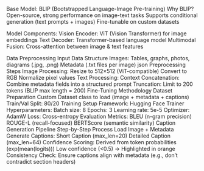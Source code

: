 Base Model: BLIP (Bootstrapped Language-Image Pre-training)
Why BLIP?
Open-source, strong performance on image-text tasks
Supports conditional generation (text prompts + images)
Fine-tunable on custom datasets

Model Components:
Vision Encoder: ViT (Vision Transformer) for image embeddings
Text Decoder: Transformer-based language model
Multimodal Fusion: Cross-attention between image & text features

Data Preprocessing
Input Data Structure
Images: Tables, graphs, photos, diagrams (.jpg, .png)
Metadata (.txt files per image)
json
Preprocessing Steps
Image Processing:
Resize to 512×512 (ViT-compatible)
Convert to RGB
Normalize pixel values
Text Processing:
Context Concatenation: Combine metadata fields into a structured prompt
Truncation: Limit to 200 tokens (BLIP max length = 200)
Fine-Tuning Methodology
Dataset Preparation
Custom Dataset class to load (image + metadata + captions)
Train/Val Split: 80/20
Training Setup
Framework: Hugging Face Trainer
Hyperparameters:
Batch size: 8
Epochs: 3
Learning rate: 5e-5
Optimizer: AdamW
Loss: Cross-entropy
Evaluation Metrics:
BLEU (n-gram precision)
ROUGE-L (recall-focused)
BERTScore (semantic similarity)
Caption Generation Pipeline
Step-by-Step Process
Load Image + Metadata
Generate Captions:
Short Caption (max_len=20)
Detailed Caption (max_len=64)
Confidence Scoring:
Derived from token probabilities (exp(mean(logits)))
Low confidence (<0.5) → Highlighted in orange
Consistency Check:
Ensure captions align with metadata (e.g., don’t contradict section headers)

